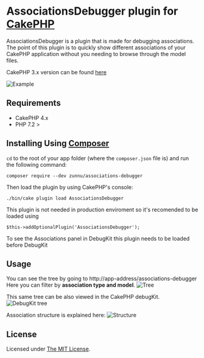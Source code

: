 # AssociationsDebugger plugin for [CakePHP][cakephp]

AssociationsDebugger is a plugin that is made for debugging associations.
The point of this plugin is to quickly show different associations of your CakePHP application without you needing to browse through the model files.

CakePHP 3.x version can be found [here](https://github.com/zunnu/associations-debugger/tree/3.x)

![Example](https://i.giphy.com/media/LylyHkulR8xTpDrapb/giphy.webp)

## Requirements
* CakePHP 4.x
* PHP 7.2 >

## Installing Using [Composer][composer]

`cd` to the root of your app folder (where the `composer.json` file is) and run the following command:

```
composer require --dev zunnu/associations-debugger
```
Then load the plugin by using CakePHP's console:

```
./bin/cake plugin load AssociationsDebugger
```

This plugin is not needed in production enviroment so it's recomended to be loaded using
```
$this->addOptionalPlugin('AssociationsDebugger');
```
To see the Associations panel in DebugKit this plugin needs to be loaded before DebugKit

## Usage
You can see the tree by going to
http://app-address/associations-debugger
Here you can filter by **association type and model**.
<img src="https://i.imgur.com/aEqreKN.png" alt="Tree">

This same tree can be also viewed in the CakePHP debugKit.
<img src="https://i.imgur.com/NoHfOQp.png" alt="DebugKit tree">

Association structure is explained here:
<img src="https://i.imgur.com/fYxikgt.png" alt="Structure">

## License

Licensed under [The MIT License][mit].

[cakephp]:http://cakephp.org
[composer]:http://getcomposer.org
[mit]:http://www.opensource.org/licenses/mit-license.php
